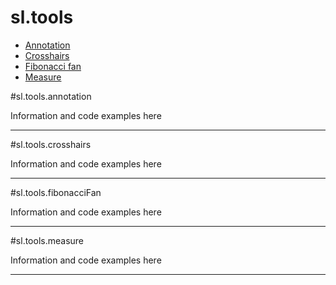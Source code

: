 # sl.**tools**

+ [Annotation](#sltoolsannotation)
+ [Crosshairs](#sltoolscrosshairs)
+ [Fibonacci fan](#sltoolsfibonaccifan)
+ [Measure](#sltoolsmeasure)

#sl.tools.annotation

Information and code examples here

----

#sl.tools.crosshairs

Information and code examples here

----

#sl.tools.fibonacciFan

Information and code examples here

----

#sl.tools.measure

Information and code examples here

----